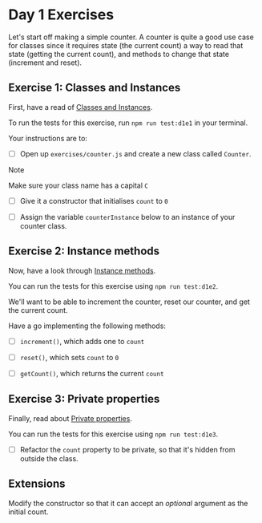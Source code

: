 # Day 1 Exercises

Let's start off making a simple counter. A counter is quite a good use case for
classes since it requires state (the current count) a way to read that state
(getting the current count), and methods to change that state (increment and
reset).

## Exercise 1: Classes and Instances

First, have a read of
[Classes and Instances](https://tech-docs.corndel.com/js/classes-and-instances.html).

To run the tests for this exercise, run `npm run test:d1e1` in your terminal.

Your instructions are to:

- [ ] Open up `exercises/counter.js` and create a new class called `Counter`.

> [!NOTE]
>
> Make sure your class name has a capital `C`

- [ ] Give it a constructor that initialises `count` to `0`

- [ ] Assign the variable `counterInstance` below to an instance of your counter
      class.

## Exercise 2: Instance methods

Now, have a look through
[Instance methods](https://tech-docs.corndel.com/js/instance-methods).

You can run the tests for this exercise using `npm run test:d1e2`.

We'll want to be able to increment the counter, reset our counter, and get the
current count.

Have a go implementing the following methods:

- [ ] `increment()`, which adds one to `count`

- [ ] `reset()`, which sets `count` to `0`

- [ ] `getCount()`, which returns the current `count`

## Exercise 3: Private properties

Finally, read about
[Private properties](https://tech-docs.corndel.com/js/private-properties).

You can run the tests for this exercise using `npm run test:d1e3`.

- [ ] Refactor the `count` property to be private, so that it's hidden from
      outside the class.

## Extensions

Modify the constructor so that it can accept an _optional_ argument as the
initial count.
